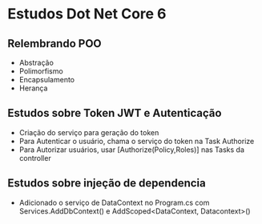 # Estudos Dot Net Core 6

## Relembrando POO
* Abstração
* Polimorfismo
* Encapsulamento
* Herança

## Estudos sobre Token JWT e Autenticação
* Criação do serviço para geração do token
* Para Autenticar o usuário, chama o serviço do token na Task Authorize
* Para Autorizar usuários, usar [Authorize(Policy,Roles)] nas Tasks da controller

## Estudos sobre injeção de dependencia
* Adicionado o serviço de DataContext no Program.cs com Services.AddDbContext() e AddScoped<DataContext, Datacontext>()

